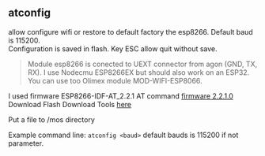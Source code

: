 ## atconfig

allow configure wifi or restore to default factory the esp8266. Default baud is 115200.  
Configuration is saved in flash. Key ESC allow quit without save. 

>Module esp8266 is conected to UEXT connector from agon (GND, TX, RX). I use Nodecmu ESP8266EX but should also work on an ESP32.  
You can use too Olimex module MOD-WIFI-ESP8066.

I used firmware ESP8266-IDF-AT_2.2.1 AT command [firmware 2.2.1.0](https://docs.espressif.com/projects/esp-at/en/release-v2.2.0.0_esp8266/AT_Binary_Lists/ESP8266_AT_binaries.html)  
Download Flash Download Tools [here](https://www.espressif.com/en/support/download/other-tools?keys=&field_type_tid%5B%5D=14)

Put a file to /mos directory

Example command line: `atconfig <baud>` default bauds is 115200 if not parameter.

